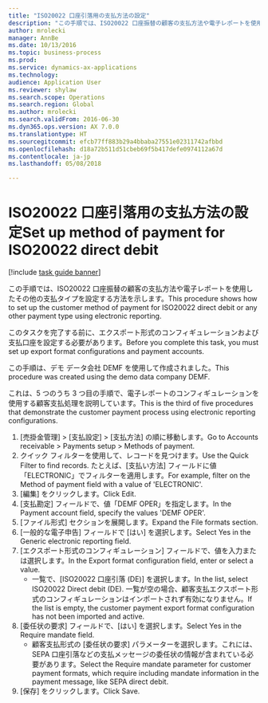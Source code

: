 ```yaml
--- 
title: "ISO20022 口座引落用の支払方法の設定"
description: "この手順では、ISO20022 口座振替の顧客の支払方法や電子レポートを使用したその他の支払タイプを設定する方法を示します。"
author: mrolecki
manager: AnnBe
ms.date: 10/13/2016
ms.topic: business-process
ms.prod: 
ms.service: dynamics-ax-applications
ms.technology: 
audience: Application User
ms.reviewer: shylaw
ms.search.scope: Operations
ms.search.region: Global
ms.author: mrolecki
ms.search.validFrom: 2016-06-30
ms.dyn365.ops.version: AX 7.0.0
ms.translationtype: HT
ms.sourcegitcommit: efcb77ff883b29a4bbaba27551e02311742afbbd
ms.openlocfilehash: d18a72b511d51cbeb69f5b417defe0974112a67d
ms.contentlocale: ja-jp
ms.lasthandoff: 05/08/2018

---
```

# <a name="set-up-method-of-payment-for-iso20022-direct-debit"></a><span data-ttu-id="88ec7-103">ISO20022 口座引落用の支払方法の設定</span><span class="sxs-lookup"><span data-stu-id="88ec7-103">Set up method of payment for ISO20022 direct debit</span></span>

[!include [task guide banner](../../includes/task-guide-banner.md)]

<span data-ttu-id="88ec7-104">この手順では、ISO20022 口座振替の顧客の支払方法や電子レポートを使用したその他の支払タイプを設定する方法を示します。</span><span class="sxs-lookup"><span data-stu-id="88ec7-104">This procedure shows how to set up the customer method of payment for ISO20022 direct debit or any other payment type using electronic reporting.</span></span> 



<span data-ttu-id="88ec7-105">このタスクを完了する前に、エクスポート形式のコンフィギュレーションおよび支払口座を設定する必要があります。</span><span class="sxs-lookup"><span data-stu-id="88ec7-105">Before you complete this task, you must set up export format configurations and payment accounts.</span></span>



<span data-ttu-id="88ec7-106">この手順は、デモ データ会社 DEMF を使用して作成されました。</span><span class="sxs-lookup"><span data-stu-id="88ec7-106">This procedure was created using the demo data company DEMF.</span></span>



<span data-ttu-id="88ec7-107">これは、5 つのうち 3 つ目の手順で、電子レポートのコンフィギュレーションを使用する顧客支払処理を説明しています。</span><span class="sxs-lookup"><span data-stu-id="88ec7-107">This is the third of five procedures that demonstrate the customer payment process using electronic reporting configurations.</span></span>

1. <span data-ttu-id="88ec7-108">[売掛金管理] > [支払設定] > [支払方法] の順に移動します。</span><span class="sxs-lookup"><span data-stu-id="88ec7-108">Go to Accounts receivable > Payments setup > Methods of payment.</span></span>
2. <span data-ttu-id="88ec7-109">クイック フィルターを使用して、レコードを見つけます。</span><span class="sxs-lookup"><span data-stu-id="88ec7-109">Use the Quick Filter to find records.</span></span> <span data-ttu-id="88ec7-110">たとえば、[支払い方法] フィールドに値「ELECTRONIC」でフィルターを適用します。</span><span class="sxs-lookup"><span data-stu-id="88ec7-110">For example, filter on the Method of payment field with a value of 'ELECTRONIC'.</span></span>
3. <span data-ttu-id="88ec7-111">[編集] をクリックします。</span><span class="sxs-lookup"><span data-stu-id="88ec7-111">Click Edit.</span></span>
4. <span data-ttu-id="88ec7-112">[支払勘定] フィールドで、値「DEMF OPER」を指定します。</span><span class="sxs-lookup"><span data-stu-id="88ec7-112">In the Payment account field, specify the values 'DEMF OPER'.</span></span>
5. <span data-ttu-id="88ec7-113">[ファイル形式] セクションを展開します。</span><span class="sxs-lookup"><span data-stu-id="88ec7-113">Expand the File formats section.</span></span>
6. <span data-ttu-id="88ec7-114">[一般的な電子申告] フィールドで [はい] を選択します。</span><span class="sxs-lookup"><span data-stu-id="88ec7-114">Select Yes in the Generic electronic reporting field.</span></span>
7. <span data-ttu-id="88ec7-115">[エクスポート形式のコンフィギュレーション] フィールドで、値を入力または選択します。</span><span class="sxs-lookup"><span data-stu-id="88ec7-115">In the Export format configuration field, enter or select a value.</span></span>
    * <span data-ttu-id="88ec7-116">一覧で、[ISO20022 口座引落 (DE)] を選択します。</span><span class="sxs-lookup"><span data-stu-id="88ec7-116">In the list, select ISO20022 Direct debit (DE).</span></span>  <span data-ttu-id="88ec7-117">一覧が空の場合、顧客支払エクスポート形式のコンフィギュレーションはインポートされず有効になりません。</span><span class="sxs-lookup"><span data-stu-id="88ec7-117">If the list is empty, the customer payment export format configuration has not been imported and active.</span></span>  
8. <span data-ttu-id="88ec7-118">[委任状の要求] フィールドで、[はい] を選択します。</span><span class="sxs-lookup"><span data-stu-id="88ec7-118">Select Yes in the Require mandate field.</span></span>
    * <span data-ttu-id="88ec7-119">顧客支払形式の [委任状の要求] パラメーターを選択します。これには、SEPA 口座引落などの支払メッセージの委任状の情報が含まれている必要があります。</span><span class="sxs-lookup"><span data-stu-id="88ec7-119">Select the Require mandate parameter for customer payment formats, which require including mandate information in the payment message, like SEPA direct debit.</span></span>  
9. <span data-ttu-id="88ec7-120">[保存] をクリックします。</span><span class="sxs-lookup"><span data-stu-id="88ec7-120">Click Save.</span></span>


